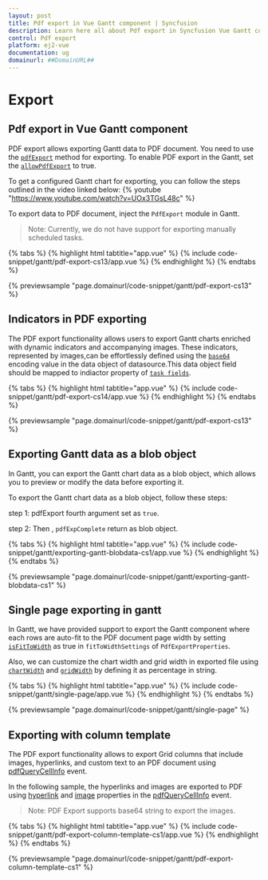 ```yaml
---
layout: post
title: Pdf export in Vue Gantt component | Syncfusion
description: Learn here all about Pdf export in Syncfusion Vue Gantt component of Syncfusion Essential JS 2 and more.
control: Pdf export 
platform: ej2-vue
documentation: ug
domainurl: ##DomainURL##
---
```


# Export

## Pdf export in Vue Gantt component

PDF export allows exporting Gantt data to PDF document. You need to use the [`pdfExport`](https://ej2.syncfusion.com/vue/documentation/api/gantt/#pdfexport) method for exporting. To enable PDF export in the Gantt, set the [`allowPdfExport`](https://ej2.syncfusion.com/vue/documentation/api/gantt/#allowpdfexport) to true.

To get a configured Gantt chart for exporting, you can follow the steps outlined in the video linked below:
{% youtube "https://www.youtube.com/watch?v=UOx3TGsL48c" %}

To export data to PDF document, inject the `PdfExport` module in Gantt.

>Note: Currently, we do not have support for exporting manually scheduled tasks.

{% tabs %}
{% highlight html tabtitle="app.vue" %}
{% include code-snippet/gantt/pdf-export-cs13/app.vue %}
{% endhighlight %}
{% endtabs %}
        
{% previewsample "page.domainurl/code-snippet/gantt/pdf-export-cs13" %}

## Indicators in PDF exporting 

The PDF export functionality allows users to export Gantt charts enriched with dynamic indicators and accompanying images.
These indicators, represented by images,can be effortlessly defined using the  [`base64`](../api/gantt/iIndicator/#base64) encoding value in the data object of datasource.This data object field should be mapped to indiactor property of [`task fields`](https://ej2.syncfusion.com/vue/documentation/api/gantt/taskFields/#indicators).

{% tabs %}
{% highlight html tabtitle="app.vue" %}
{% include code-snippet/gantt/pdf-export-cs14/app.vue %}
{% endhighlight %}
{% endtabs %}
        
{% previewsample "page.domainurl/code-snippet/gantt/pdf-export-cs13" %}

## Exporting Gantt data as a blob object

In Gantt, you can export the Gantt chart data as a blob object, which allows you to preview or modify the data before exporting it.

To export the Gantt chart data as a blob object, follow these steps:

step 1: pdfExport fourth argument set as `true`.

step 2: Then , `pdfExpComplete` return as blob object.

{% tabs %}
{% highlight html tabtitle="app.vue" %}
{% include code-snippet/gantt/exporting-gantt-blobdata-cs1/app.vue %}
{% endhighlight %}
{% endtabs %}
        
{% previewsample "page.domainurl/code-snippet/gantt/exporting-gantt-blobdata-cs1" %}

## Single page exporting in gantt

In Gantt, we have provided support to export the Gantt component where each rows are auto-fit to the PDF document page width by setting [`isFitToWidth`](https://ej2.syncfusion.com/vue/documentation/api/gantt/pdfExportProperties/fitToWidthSettings/#isFitToWidth) as true in <code>fitToWidthSettings</code> of <code>PdfExportProperties</code>.

Also, we can customize the chart width and grid width in exported file using [`chartWidth`](https://ej2.syncfusion.com/vue/documentation/api/gantt/pdfExportProperties/fitToWidthSettings/isFitToWidth/#chartWidth) and [`gridWidth`](https://ej2.syncfusion.com/vue/documentation/api/gantt/pdfExportProperties/fitToWidthSettings/isFitToWidth/#gridWidth) by defining it as percentage in string.

{% tabs %}
{% highlight html tabtitle="app.vue" %}
{% include code-snippet/gantt/single-page/app.vue %}
{% endhighlight %}
{% endtabs %}
        
{% previewsample "page.domainurl/code-snippet/gantt/single-page" %}

## Exporting with column template

The PDF export functionality allows to export Grid columns that include images, hyperlinks, and custom text to an PDF document using [pdfQueryCellInfo](https://helpej2.syncfusion.com/react/documentation/api/gantt/pdfQueryCellInfoEventArgs/) event.

In the following sample, the hyperlinks and images are exported to PDF using [hyperlink](https://helpej2.syncfusion.com/vue/documentation/api/gantt/pdfQueryCellInfoEventArgs/#hyperlink) and [image](https://helpej2.syncfusion.com/vue/documentation/api/gantt/pdfQueryCellInfoEventArgs/#image) properties in the [pdfQueryCellInfo](https://helpej2.syncfusion.com/vue/documentation/api/gantt/pdfQueryCellInfoEventArgs/) event.

>Note: PDF Export supports base64 string to export the images.

{% tabs %}
{% highlight html tabtitle="app.vue" %}
{% include code-snippet/gantt/pdf-export-column-template-cs1/app.vue %}
{% endhighlight %}
{% endtabs %}
        
{% previewsample "page.domainurl/code-snippet/gantt/pdf-export-column-template-cs1" %}
